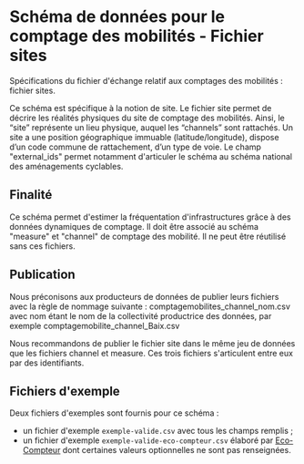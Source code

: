 <MenuSchema />

# Schéma de données pour le comptage des mobilités - Fichier sites

Spécifications du fichier d'échange relatif aux comptages des mobilités : fichier sites.

Ce schéma est spécifique à la notion de site.
Le fichier site permet de décrire les réalités physiques du site de comptage des mobilités. Ainsi, le “site” représente un lieu physique, auquel les “channels” sont rattachés. Un site a une position géographique immuable (latitude/longitude), dispose d’un code commune de rattachement, d’un type de voie. Le champ "external_ids" permet notamment d'articuler le schéma au schéma national des aménagements cyclables.

## Finalité

Ce schéma permet d'estimer la fréquentation d'infrastructures grâce à des données dynamiques de comptage.
Il doit être associé au schéma "measure" et "channel" de comptage des mobilité. Il ne peut être réutilisé sans ces fichiers.

## Publication

Nous préconisons aux producteurs de données de publier leurs fichiers avec la règle de nommage suivante : comptagemobilites_channel_nom.csv avec nom étant le nom de la collectivité productrice des données, par exemple comptagemobilite_channel_Baix.csv

Nous recommandons de publier le fichier site dans le même jeu de données que les fichiers channel et measure. Ces trois fichiers s'articulent entre eux par des identifiants.

## Fichiers d'exemple
Deux fichiers d'exemples sont fournis pour ce schéma : 
- un fichier d'exemple `exemple-valide.csv` avec tous les champs remplis ;
- un fichier d'exemple `exemple-valide-eco-compteur.csv` élaboré par [Eco-Compteur](https://www.eco-compteur.com/) dont certaines valeurs optionnelles ne sont pas renseignées.